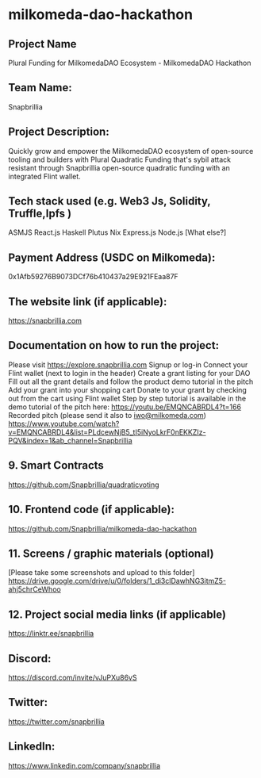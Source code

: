 # milkomeda-dao-hackathon
## Project Name
Plural Funding for MilkomedaDAO Ecosystem - MilkomedaDAO Hackathon

## Team Name:
Snapbrillia

## Project Description:
Quickly grow and empower the MilkomedaDAO ecosystem of open-source tooling and builders with Plural Quadratic Funding that's sybil attack resistant through Snapbrillia open-source quadratic funding with an integrated Flint wallet.

## Tech stack used (e.g. Web3 Js, Solidity, Truffle,Ipfs )
ASMJS
React.js
Haskell
Plutus
Nix
Express.js
Node.js
[What else?]

## Payment Address (USDC on Milkomeda):
0x1Afb59276B9073DCf76b410437a29E921FEaa87F

## The website link (if applicable):
https://snapbrillia.com

## Documentation on how to run the project:
Please visit https://explore.snapbrillia.com
Signup or log-in
Connect your Flint wallet (next to login in the header)
Create a grant listing for your DAO
Fill out all the grant details and follow the product demo tutorial in the pitch
Add your grant into your shopping cart
Donate to your grant by checking out from the cart using Flint wallet
Step by step tutorial is available in the demo tutorial of the pitch here: https://youtu.be/EMQNCABRDL4?t=166
Recorded pitch  (please send it also to iwo@milkomeda.com)
https://www.youtube.com/watch?v=EMQNCABRDL4&list=PLdcewNjB5_tI5iNyoLkrF0nEKKZIz-PQV&index=1&ab_channel=Snapbrillia

## 9. Smart Contracts
https://github.com/Snapbrillia/quadraticvoting

## 10. Frontend code (if applicable):
https://github.com/Snapbrillia/milkomeda-dao-hackathon

## 11. Screens / graphic materials (optional)
[Please take some screenshots and upload to this folder]
https://drive.google.com/drive/u/0/folders/1_di3clDawhNG3itmZ5-ahj5chrCeWhoo

## 12. Project social media links (if applicable)
https://linktr.ee/snapbrillia

## Discord:
https://discord.com/invite/vJuPXu86vS

## Twitter:
https://twitter.com/snapbrillia

## LinkedIn:
https://www.linkedin.com/company/snapbrillia
